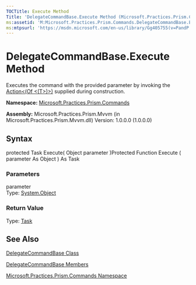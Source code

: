 ```yaml
---
TOCTitle: Execute Method
Title: 'DelegateCommandBase.Execute Method (Microsoft.Practices.Prism.Commands)'
ms:assetid: 'M:Microsoft.Practices.Prism.Commands.DelegateCommandBase.Execute(System.Object)'
ms:mtpsurl: 'https://msdn.microsoft.com/en-us/library/Gg405755(v=PandP.50)'
---
```



# DelegateCommandBase.Execute Method

Executes the command with the provided parameter by invoking the [Action&lt;(Of &lt;(T&gt;)&gt;)](http://msdn.microsoft.com/en-us/library/018hxwa8) supplied during construction.

**Namespace:** [Microsoft.Practices.Prism.Commands](https://msdn.microsoft.com/library/microsoft.practices.prism.commands)
**Assembly:** Microsoft.Practices.Prism.Mvvm (in Microsoft.Practices.Prism.Mvvm.dll) Version: 1.0.0.0 (1.0.0.0)

## Syntax

protected Task Execute( Object parameter )Protected Function Execute ( parameter As Object ) As Task

### Parameters

parameter  
Type: [System.Object](http://msdn.microsoft.com/en-us/library/e5kfa45b)

### Return Value

Type: [Task](http://msdn.microsoft.com/en-us/library/dd235678)

## See Also

[DelegateCommandBase Class](https://msdn.microsoft.com/library/microsoft.practices.prism.commands.delegatecommandbase)

[DelegateCommandBase Members](https://msdn.microsoft.com/allmembers.t:microsoft.practices.prism.commands.delegatecommandbase)

[Microsoft.Practices.Prism.Commands Namespace](https://msdn.microsoft.com/library/microsoft.practices.prism.commands)

